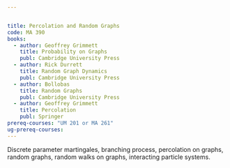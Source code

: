 ```yaml
---


title: Percolation and Random Graphs
code: MA 390
books:
  - author: Geoffrey Grimmett  
    title: Probability on Graphs
    publ: Cambridge University Press
  - author: Rick Durrett  
    title: Random Graph Dynamics
    publ: Cambridge University Press
  - author: Bollobas 
    title: Random Graphs
    publ: Cambridge University Press
  - author: Geoffrey Grimmett 
    title: Percolation
    publ: Springer
prereq-courses: "UM 201 or MA 261"
ug-prereq-courses: 
---
```



Discrete parameter martingales, branching process, percolation on graphs,
random graphs, random walks on graphs, interacting particle systems.


